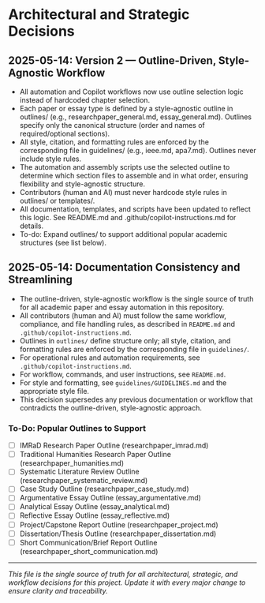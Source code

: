 # Architectural and Strategic Decisions

## 2025-05-14: Version 2 — Outline-Driven, Style-Agnostic Workflow
- All automation and Copilot workflows now use outline selection logic instead of hardcoded chapter selection.
- Each paper or essay type is defined by a style-agnostic outline in outlines/ (e.g., researchpaper_general.md, essay_general.md). Outlines specify only the canonical structure (order and names of required/optional sections).
- All style, citation, and formatting rules are enforced by the corresponding file in guidelines/ (e.g., ieee.md, apa7.md). Outlines never include style rules.
- The automation and assembly scripts use the selected outline to determine which section files to assemble and in what order, ensuring flexibility and style-agnostic structure.
- Contributors (human and AI) must never hardcode style rules in outlines/ or templates/.
- All documentation, templates, and scripts have been updated to reflect this logic. See README.md and .github/copilot-instructions.md for details.
- To-do: Expand outlines/ to support additional popular academic structures (see list below).

## 2025-05-14: Documentation Consistency and Streamlining
- The outline-driven, style-agnostic workflow is the single source of truth for all academic paper and essay automation in this repository.
- All contributors (human and AI) must follow the same workflow, compliance, and file handling rules, as described in `README.md` and `.github/copilot-instructions.md`.
- Outlines in `outlines/` define structure only; all style, citation, and formatting rules are enforced by the corresponding file in `guidelines/`.
- For operational rules and automation requirements, see `.github/copilot-instructions.md`.
- For workflow, commands, and user instructions, see `README.md`.
- For style and formatting, see `guidelines/GUIDELINES.md` and the appropriate style file.
- This decision supersedes any previous documentation or workflow that contradicts the outline-driven, style-agnostic approach.

### To-Do: Popular Outlines to Support
- [ ] IMRaD Research Paper Outline (researchpaper_imrad.md)
- [ ] Traditional Humanities Research Paper Outline (researchpaper_humanities.md)
- [ ] Systematic Literature Review Outline (researchpaper_systematic_review.md)
- [ ] Case Study Outline (researchpaper_case_study.md)
- [ ] Argumentative Essay Outline (essay_argumentative.md)
- [ ] Analytical Essay Outline (essay_analytical.md)
- [ ] Reflective Essay Outline (essay_reflective.md)
- [ ] Project/Capstone Report Outline (researchpaper_project.md)
- [ ] Dissertation/Thesis Outline (researchpaper_dissertation.md)
- [ ] Short Communication/Brief Report Outline (researchpaper_short_communication.md)

---

*This file is the single source of truth for all architectural, strategic, and workflow decisions for this project. Update it with every major change to ensure clarity and traceability.*

